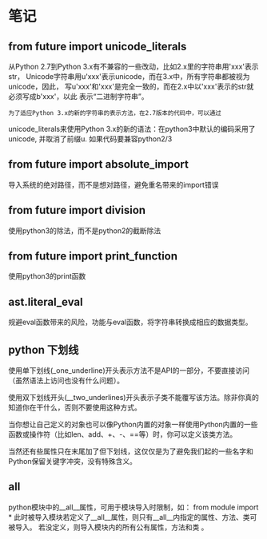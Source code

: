 # 笔记

## from future import unicode_literals

从Python 2.7到Python 3.x有不兼容的一些改动，比如2.x里的字符串用'xxx'表示str，
Unicode字符串用u'xxx'表示unicode，而在3.x中，所有字符串都被视为unicode，因此，
写u'xxx'和'xxx'是完全一致的，而在2.x中以'xxx'表示的str就必须写成b'xxx'，以此
表示“二进制字符串”。

    为了适应Python 3.x的新的字符串的表示方法，在2.7版本的代码中，可以通过
unicode_literals来使用Python 3.x的新的语法：在python3中默认的编码采用了unicode, 
并取消了前缀u. 如果代码要兼容python2/3

## from __future__ import absolute_import
导入系统的绝对路径，而不是想对路径，避免重名带来的import错误

## from __future__ import division
使用python3的除法，而不是python2的截断除法

## from __future__ import print_function
使用python3的print函数

## ast.literal_eval
规避eval函数带来的风险，功能与eval函数，将字符串转换成相应的数据类型。

## python 下划线
使用单下划线(_one_underline)开头表示方法不是API的一部分，不要直接访问（虽然语法上访问也没有什么问题）。

使用双下划线开头(__two_underlines)开头表示子类不能覆写该方法。除非你真的知道你在干什么，否则不要使用这种方式。

当你想让自己定义的对象也可以像Python内置的对象一样使用Python内置的一些函数或操作符（比如len、add、+、-、==等）时，你可以定义该类方法。

当然还有些属性只在末尾加了但下划线，这仅仅是为了避免我们起的一些名字和Python保留关键字冲突，没有特殊含义。

## __all__
python模块中的__all__属性，可用于模块导入时限制，如：
from module import *
此时被导入模块若定义了__all__属性，则只有__all__内指定的属性、方法、类可被导入。
若没定义，则导入模块内的所有公有属性，方法和类 。



